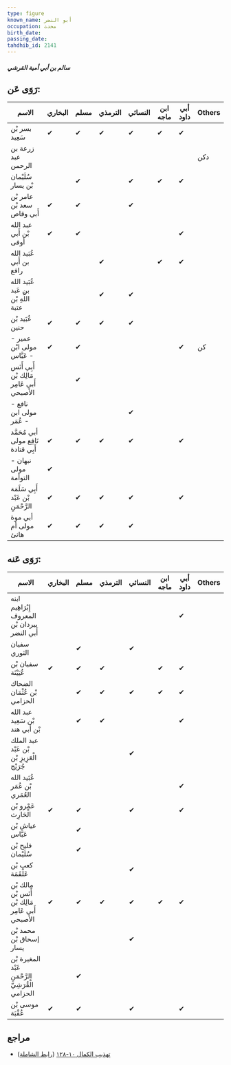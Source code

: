 ```yaml
---
type: figure
known_name: أبو النضر
occupation: محدث
birth_date:
passing_date:
tahdhib_id: 2141
---
```

##### سالم بن أبي أمية القرشي

## رَوَى عَن:
| الاسم                                      | البخاري | مسلم | الترمذي | النسائي | ابن ماجه | أبي داود | Others |
| ------------------------------------------ | ------- | ---- | ------- | ------- | -------- | -------- | ------ |
| بسر بْن سَعِيد                             | ✔       | ✔    | ✔       | ✔       | ✔        | ✔        |        |
| زرعة بن عبد الرحمن                         |         |      |         |         |          |          | دكن    |
| سُلَيْمان بْن يسار                         |         | ✔    |         | ✔       | ✔        | ✔        |        |
| عامر بْن سعد بْن أَبي وقاص                 | ✔       | ✔    |         | ✔       |          |          |        |
| عبد الله بْن أَبي أوفى                     | ✔       | ✔    |         |         |          | ✔        |        |
| عُبَيد الله بن أَبي رافع                   |         |      | ✔       |         | ✔        | ✔        |        |
| عُبَيد الله بن عَبد اللَّهِ بْن عتبة       |         |      | ✔       | ✔       |          |          |        |
| عُبَيد بْن حنين                            | ✔       | ✔    | ✔       | ✔       |          |          |        |
| عمير - مولى ابْن عَبَّاس -                 | ✔       | ✔    |         |         |          | ✔        | كن     |
| أَبِي أَنَس مَالِك بْن أَبي عَامِر الأصبحي |         | ✔    |         |         |          |          |        |
| نافع - مولى ابن عُمَر -                    |         |      |         | ✔       |          |          |        |
| أبي مُحَمَّد نَافِع مولى أَبِي قتادة       | ✔       | ✔    | ✔       | ✔       |          | ✔        |        |
| نبهان - مولى التوأمة                       | ✔       |      |         |         |          |          |        |
| أَبِي سَلَمَة بْن عَبْد الرَّحْمَنِ        | ✔       | ✔    | ✔       | ✔       |          | ✔        |        |
| أبي موة مولى أم هانئ                       | ✔       | ✔    | ✔       | ✔       |          |          |        |
## رَوَى عَنه:
| الاسم                                             | البخاري | مسلم | الترمذي | النسائي | ابن ماجه | أبي داود | Others |
| ------------------------------------------------- | ------- | ---- | ------- | ------- | -------- | -------- | ------ |
| ابنه إِبْرَاهِيم المعروف ببردان بْن أَبي النضر    |         |      |         |         |          | ✔        |        |
| سفيان الثوري                                      |         | ✔    |         | ✔       |          |          |        |
| سفيان بْن عُيَيْنَة                               | ✔       | ✔    | ✔       |         | ✔        | ✔        |        |
| الضحاك بْن عُثْمَان الحزامي                       |         | ✔    | ✔       | ✔       | ✔        | ✔        |        |
| عبد الله بْن سَعِيد بْن أَبي هند                  |         | ✔    | ✔       |         |          | ✔        |        |
| عبد الملك بْن عَبْد الْعَزِيزِ بْن جُرَيْج        |         |      |         | ✔       |          |          |        |
| عُبَيد الله بْن عُمَر العُمَري                    |         |      |         |         |          | ✔        |        |
| عَمْرو بْن الْحَارِث                              | ✔       | ✔    |         | ✔       |          | ✔        |        |
| عياش بْن عَبَّاس                                  |         | ✔    |         |         |          |          |        |
| فليح بْن سُلَيْمان                                |         | ✔    |         |         |          |          |        |
| كعب بْن عَلْقَمَة                                 |         |      |         | ✔       |          |          |        |
| مالك بْن أَنَس بْن مَالِك بْن أَبي عَامِر الأصبحي | ✔       | ✔    | ✔       | ✔       | ✔        | ✔        |        |
| محمد بْن إسحاق بْن يسار                           |         |      |         | ✔       |          |          |        |
| المغيرة بْن عَبْد الرَّحْمَنِ الْقُرَشِيّ الحزامي |         | ✔    |         |         |          |          |        |
| موسى بْن عُقْبَة                                  | ✔       | ✔    |         | ✔       |          | ✔        |        |
## مراجع
- [تهذيب الكمال ١٠-١٢٨](obsidian://open?vault=Tahdhib-al-Kamal&file=Figures/٢١٤١-سالم%20بن%20أبي%20أمية%20القرشي) ([رابط الشاملة](https://shamela.ws/book/3722/4900))